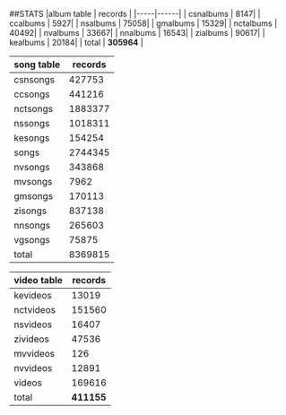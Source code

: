##STATS
|album table | records |
|-----|------|
| csnalbums  |    8147|
| ccalbums   |    5927|
| nsalbums   |   75058|
| gmalbums   |   15329|
| nctalbums  |   40492|
| nvalbums   |   33667|
| nnalbums   |   16543|
| zialbums   |   90617|
| kealbums   |   20184|
| total  |  **305964** |

|song table | records |
|-----|------|
|csnsongs  |  427753|
|ccsongs   |  441216|
|nctsongs  | 1883377|
|nssongs   | 1018311|
|kesongs   |  154254|
|songs     | 2744345|
|nvsongs   |  343868|
|mvsongs   |    7962|
|gmsongs   |  170113|
|zisongs   |  837138|
|nnsongs   |  265603|
|vgsongs   |   75875|
|total| 8369815| 

|video table | records |
|-----|------|
|kevideos   |   13019|
|nctvideos  |  151560|
|nsvideos   |   16407|
|zivideos   |   47536|
|mvvideos   |     126|
|nvvideos   |   12891|
|videos     |  169616|
|total | **411155**|


